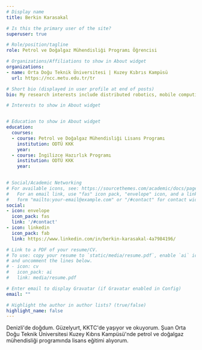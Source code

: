 ```yaml
---
# Display name
title: Berkin Karasakal

# Is this the primary user of the site?
superuser: true

# Role/position/tagline
role: Petrol ve Doğalgaz Mühendisliği Programı Öğrencisi

# Organizations/Affiliations to show in About widget
organizations:
- name: Orta Doğu Teknik Üniversitesi | Kuzey Kıbrıs Kampüsü
  url: https://ncc.metu.edu.tr/tr

# Short bio (displayed in user profile at end of posts)
bio: My research interests include distributed robotics, mobile computing and programmable matter.

# Interests to show in About widget


# Education to show in About widget
education:
  courses:
  - course: Petrol ve Doğalgaz Mühendisliği Lisans Programı
    institution: ODTÜ KKK
    year: 
  - course: İngilizce Hazırlık Programı
    institution: ODTÜ KKK
    year: 
 

# Social/Academic Networking
# For available icons, see: https://sourcethemes.com/academic/docs/page-builder/#icons
#   For an email link, use "fas" icon pack, "envelope" icon, and a link in the
#   form "mailto:your-email@example.com" or "/#contact" for contact widget.
social:
- icon: envelope
  icon_pack: fas
  link: '/#contact'
- icon: linkedin
  icon_pack: fab
  link: https://www.linkedin.com/in/berkin-karasakal-4a7984196/

# Link to a PDF of your resume/CV.
# To use: copy your resume to `static/media/resume.pdf`, enable `ai` icons in `params.toml`, 
# and uncomment the lines below.
# - icon: cv
#   icon_pack: ai
#   link: media/resume.pdf

# Enter email to display Gravatar (if Gravatar enabled in Config)
email: ""

# Highlight the author in author lists? (true/false)
highlight_name: false
---
```


Denizli'de doğdum. Güzelyurt, KKTC'de yaşıyor ve okuyorum. Şuan Orta Doğu Teknik Üniversitesi Kuzey Kıbrıs Kampüsü'nde petrol ve doğalgaz mühendisliği programında lisans eğitimi alıyorum.

